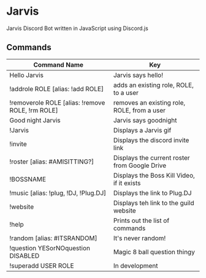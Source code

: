 # Jarvis
Jarvis Discord Bot written in JavaScript using Discord.js

## Commands
| Command Name  | Key |
| ------------- | ------------- |
| Hello Jarvis | Jarvis says hello!  |
| !addrole ROLE  [alias: !add ROLE]| adds an existing role, ROLE, to a user  |
| !removerole ROLE [alias: !remove ROLE, !rm ROLE] | removes an existing role, ROLE, from a user |
| Good night Jarvis | Jarvis says goodnight |
| !Jarvis | Displays a Jarvis gif |
| !invite | Displays the discord invite link |
| !roster [alias: #AMISITTING?] | Displays the current roster from Google Drive |
| !BOSSNAME | Displays the Boss Kill Video, if it exists |
| !music [alias: !plug, !DJ, !Plug.DJ] | Displays the link to Plug.DJ |
| !website | Displays teh link to the guild website |
| !help | Prints out the list of commands |
| !random [alias: #ITSRANDOM] | It's never random! |
| !question YESorNOquestion DISABLED| Magic 8 ball question thingy |
| !superadd USER ROLE | In development |
